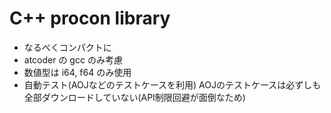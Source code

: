 # C++ procon library

* なるべくコンパクトに
* atcoder の gcc のみ考慮
* 数値型は i64, f64 のみ使用
* 自動テスト(AOJなどのテストケースを利用)
  AOJのテストケースは必ずしも全部ダウンロードしていない(API制限回避が面倒なため)


